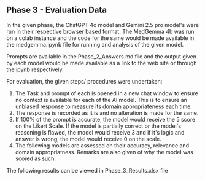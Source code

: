 **Phase 3 - Evaluation Data**
----


In the given phase, the ChatGPT 4o model and Gemini 2.5 pro model's were run in their respective browser based format. The MedGemma 4b was run on a colab instance and the code for the same would be made available in the medgemma.ipynb file for running and analysis of the given model.

Prompts are available in the Phase_2_Answers.md file and the output given by each model would be made available as a link to the web site or through the ipynb respectively.

For evaluation, the given steps/ procedures were undertaken:

1. The Task and prompt of each is opened in a new chat window to ensure no context is available for each of the AI model. This is to ensure an unbiased response to measure its domain appropriateness each time.
2. The response is recorded as it is and no alteration is made for the same.
3. If 100% of the prompt is accurate, the model would receive the 5 score on the Likert Scale. If the model is partially correct or the model's reasoning is flawed, the model would receive 3 and if it's logic and answer is wrong, the model would receive 0 on the scale.
4. The following models are assessed on their accuracy, relevance and domain appropriatness. Remarks are also given of why the model was scored as such.

 The following results can be viewed in Phase_3_Results.xlsx file
